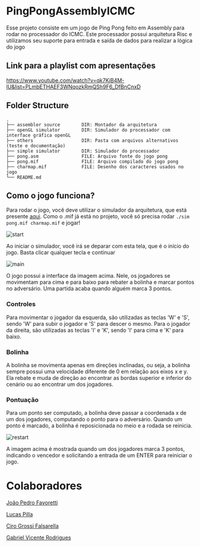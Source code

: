 # PingPongAssemblyICMC
Esse projeto consiste em um jogo de Ping Pong feito em Assembly para rodar no processador do ICMC. Este processador possui arquitetura Risc e utilizamos seu 
suporte para entrada e saída de dados para realizar a lógica do jogo

## Link para a playlist com apresentações

https://www.youtube.com/watch?v=qk7KjB4M-lU&list=PLmbETHAEF3WNqozkRmQSh9F6_DfBnCnxD

## Folder Structure
    .
    ├── assembler source        DIR: Montador da arquitetura
    ├── openGL simulator        DIR: Simulador do processador com interface gráfica openGL
    ├── others                  DIR: Pasta com arquivos alternativos (teste e documentação)
    ├── simple simulator        DIR: Simulador do processador
    ├── pong.asm                FILE: Arquivo fonte do jogo pong
    ├── pong.mif                FILE: Arquivo compilado do jogo pong
    ├── charmap.mif             FILE: Desenho dos caracteres usados no jogo
    └── README.md

## Como o jogo funciona?

Para rodar o jogo, você deve utilizar o simulador da arquitetura, que está presente [aqui](https://github.com/simoesusp/Processador-ICMC).
Como o .mif já está no projeto, você só precisa rodar ```./sim pong.mif charmap.mif``` e jogar!

![start](https://user-images.githubusercontent.com/64286128/124625846-8c748e00-de54-11eb-9e14-664cee050cce.png)

Ao iniciar o simulador, você irá se deparar com esta tela, que é o início do jogo. Basta clicar qualquer tecla e continuar

![main](https://user-images.githubusercontent.com/64286128/124625872-91d1d880-de54-11eb-8745-1d8fcc635534.png)

O jogo possui a interface da imagem acima. Nele, os jogadores se movimentam para cima e para baixo para rebater a bolinha e marcar pontos no adversário.
Uma partida acaba quando alguém marca 3 pontos.

### Controles

Para movimentar o jogador da esquerda, são utilizadas as teclas 'W' e 'S', sendo 'W' para subir o jogador e 'S' para descer o mesmo. Para o jogador da direita,
são utilizadas as teclas 'I' e 'K', sendo 'I' para cima e 'K' para baixo.

### Bolinha

A bolinha se movimenta apenas em direções inclinadas, ou seja, a bolinha sempre possui uma velocidade diferente de 0 em relação aos eixos x e y.
Ela rebate e muda de direção ao encontrar as bordas superior e inferior do cenário ou ao encontrar um dos jogadores.

### Pontuação

Para um ponto ser computado, a bolinha deve passar a coordenada x de um dos jogadores, computando o ponto para o adversário.
Quando um ponto é marcado, a bolinha é reposicionada no meio e a rodada se reinicia.

![restart](https://user-images.githubusercontent.com/64286128/124625911-98f8e680-de54-11eb-9ecf-8620a9d4da2d.png)

A imagem acima é mostrada quando um dos jogadores marca 3 pontos, indicando o vencedor e solicitando a entrada de um ENTER para reiniciar o jogo.

# Colaboradores

[João Pedro Favoretti](https://github.com/joaofavoretti)

[Lucas Pilla](https://github.com/LucasPilla)

[Ciro Grossi Falsarella](https://github.com/cirofalsarella)

[Gabriel Vicente Rodrigues](https://github.com/gabriel-vr/)
